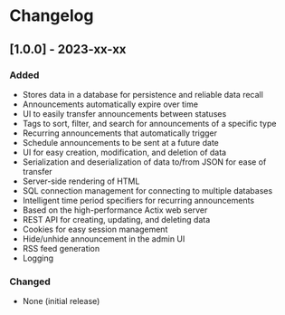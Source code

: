 # Changelog

## [1.0.0] - 2023-xx-xx

### Added

- Stores data in a database for persistence and reliable data recall
- Announcements automatically expire over time
- UI to easily transfer announcements between statuses
- Tags to sort, filter, and search for announcements of a specific type
- Recurring announcements that automatically trigger
- Schedule announcements to be sent at a future date
- UI for easy creation, modification, and deletion of data
- Serialization and deserialization of data to/from JSON for ease of transfer
- Server-side rendering of HTML
- SQL connection management for connecting to multiple databases
- Intelligent time period specifiers for recurring announcements
- Based on the high-performance Actix web server
- REST API for creating, updating, and deleting data
- Cookies for easy session management
- Hide/unhide announcement in the admin UI
- RSS feed generation
- Logging

### Changed

- None (initial release)
